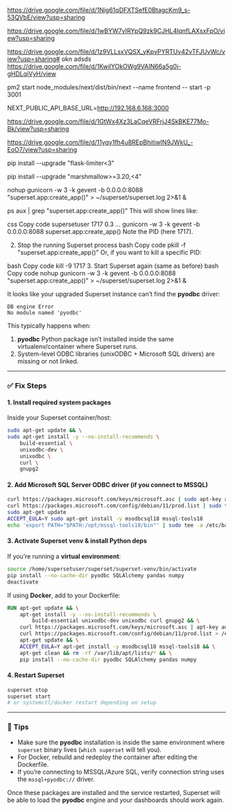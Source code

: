 https://drive.google.com/file/d/1Nig61qDFXTSefE0BtagcKm9_s-53QVbE/view?usp=sharing


https://drive.google.com/file/d/1wBYW7vIRYpQ9zk9CJHL4IqnfLAXsxFpO/view?usp=sharing



https://drive.google.com/file/d/1z9VLLsxVQSX_yKpvPYRTUv42vTFJUvWc/view?usp=sharing# okn
adsds
https://drive.google.com/file/d/1KwilYOkOWg9VAIN66a5g0j-gHDLqiVyH/view


pm2 start node_modules/next/dist/bin/next --name frontend -- start -p 3001


NEXT_PUBLIC_API_BASE_URL=http://192.168.6.168:3000


https://drive.google.com/file/d/1GtWx4Xz3LaCqeVRFrjJ4SkBKE77Mo-Bk/view?usp=sharing

https://drive.google.com/file/d/11yqy1fh4u8REpBhitiwIN9JWkU_-EoO7/view?usp=sharing



pip install --upgrade "flask-limiter<3"

pip install --upgrade "marshmallow>=3.20,<4"


nohup gunicorn -w 3 -k gevent -b 0.0.0.0:8088 "superset.app:create_app()" > ~/superset/superset.log 2>&1 &


ps aux | grep "superset.app:create_app()"
This will show lines like:

css
Copy code
supersetuser  1717  0.3  ...  gunicorn -w 3 -k gevent -b 0.0.0.0:8088 superset.app:create_app()
Note the PID (here 1717).

2. Stop the running Superset process
bash
Copy code
pkill -f "superset.app:create_app()"
Or, if you want to kill a specific PID:

bash
Copy code
kill -9 1717
3. Start Superset again (same as before)
bash
Copy code
nohup gunicorn -w 3 -k gevent -b 0.0.0.0:8088 "superset.app:create_app()" > ~/superset/superset.log 2>&1 &



It looks like your upgraded Superset instance can’t find the **pyodbc** driver:

```
DB engine Error
No module named 'pyodbc'
```

This typically happens when:

1. **pyodbc** Python package isn’t installed inside the same virtualenv/container where Superset runs.
2. System-level ODBC libraries (unixODBC + Microsoft SQL drivers) are missing or not linked.

---

### ✅ Fix Steps

#### 1. Install required system packages

Inside your Superset container/host:

```bash
sudo apt-get update && \
sudo apt-get install -y --no-install-recommends \
    build-essential \
    unixodbc-dev \
    unixodbc \
    curl \
    gnupg2
```

#### 2. Add Microsoft SQL Server ODBC driver (if you connect to MSSQL)

```bash
curl https://packages.microsoft.com/keys/microsoft.asc | sudo apt-key add -
curl https://packages.microsoft.com/config/debian/11/prod.list | sudo tee /etc/apt/sources.list.d/mssql-release.list
sudo apt-get update
ACCEPT_EULA=Y sudo apt-get install -y msodbcsql18 mssql-tools18
echo 'export PATH="$PATH:/opt/mssql-tools18/bin"' | sudo tee -a /etc/bash.bashrc
```

#### 3. Activate Superset venv & install Python deps

If you’re running a **virtual environment**:

```bash
source /home/supersetuser/superset/superset-venv/bin/activate
pip install --no-cache-dir pyodbc SQLAlchemy pandas numpy
deactivate
```

If using **Docker**, add to your Dockerfile:

```dockerfile
RUN apt-get update && \
    apt-get install -y --no-install-recommends \
        build-essential unixodbc-dev unixodbc curl gnupg2 && \
    curl https://packages.microsoft.com/keys/microsoft.asc | apt-key add - && \
    curl https://packages.microsoft.com/config/debian/11/prod.list > /etc/apt/sources.list.d/mssql-release.list && \
    apt-get update && \
    ACCEPT_EULA=Y apt-get install -y msodbcsql18 mssql-tools18 && \
    apt-get clean && rm -rf /var/lib/apt/lists/* && \
    pip install --no-cache-dir pyodbc SQLAlchemy pandas numpy
```

#### 4. Restart Superset

```bash
superset stop
superset start
# or systemctl/docker restart depending on setup
```

---

### 🔑 Tips

* Make sure the **pyodbc** installation is inside the same environment where `superset` binary lives (`which superset` will tell you).
* For Docker, rebuild and redeploy the container after editing the Dockerfile.
* If you’re connecting to MSSQL/Azure SQL, verify connection string uses the `mssql+pyodbc://` driver.

Once these packages are installed and the service restarted, Superset will be able to load the **pyodbc** engine and your dashboards should work again.

